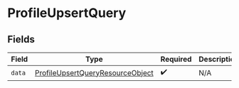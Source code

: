 # ProfileUpsertQuery


## Fields

| Field                                                                                           | Type                                                                                            | Required                                                                                        | Description                                                                                     |
| ----------------------------------------------------------------------------------------------- | ----------------------------------------------------------------------------------------------- | ----------------------------------------------------------------------------------------------- | ----------------------------------------------------------------------------------------------- |
| `data`                                                                                          | [ProfileUpsertQueryResourceObject](../../models/components/ProfileUpsertQueryResourceObject.md) | :heavy_check_mark:                                                                              | N/A                                                                                             |